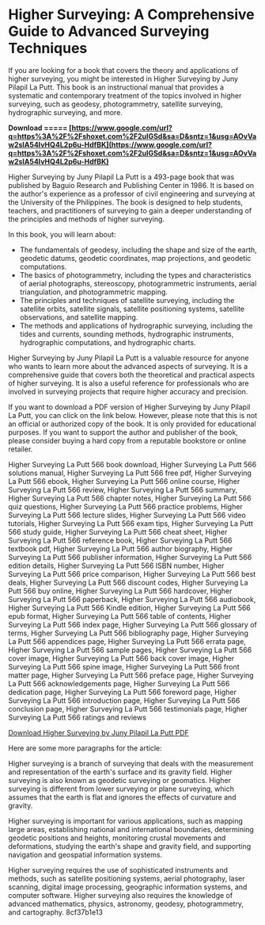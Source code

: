# Higher Surveying: A Comprehensive Guide to Advanced Surveying Techniques
 
If you are looking for a book that covers the theory and applications of higher surveying, you might be interested in Higher Surveying by Juny Pilapil La Putt. This book is an instructional manual that provides a systematic and contemporary treatment of the topics involved in higher surveying, such as geodesy, photogrammetry, satellite surveying, hydrographic surveying, and more.
 
**Download ===== [https://www.google.com/url?q=https%3A%2F%2Fshoxet.com%2F2uIGSd&sa=D&sntz=1&usg=AOvVaw2sIA54IvHQ4L2p6u-HdfBK](https://www.google.com/url?q=https%3A%2F%2Fshoxet.com%2F2uIGSd&sa=D&sntz=1&usg=AOvVaw2sIA54IvHQ4L2p6u-HdfBK)**


 
Higher Surveying by Juny Pilapil La Putt is a 493-page book that was published by Baguio Research and Publishing Center in 1986. It is based on the author's experience as a professor of civil engineering and surveying at the University of the Philippines. The book is designed to help students, teachers, and practitioners of surveying to gain a deeper understanding of the principles and methods of higher surveying.
 
In this book, you will learn about:
 
- The fundamentals of geodesy, including the shape and size of the earth, geodetic datums, geodetic coordinates, map projections, and geodetic computations.
- The basics of photogrammetry, including the types and characteristics of aerial photographs, stereoscopy, photogrammetric instruments, aerial triangulation, and photogrammetric mapping.
- The principles and techniques of satellite surveying, including the satellite orbits, satellite signals, satellite positioning systems, satellite observations, and satellite mapping.
- The methods and applications of hydrographic surveying, including the tides and currents, sounding methods, hydrographic instruments, hydrographic computations, and hydrographic charts.

Higher Surveying by Juny Pilapil La Putt is a valuable resource for anyone who wants to learn more about the advanced aspects of surveying. It is a comprehensive guide that covers both the theoretical and practical aspects of higher surveying. It is also a useful reference for professionals who are involved in surveying projects that require higher accuracy and precision.
 
If you want to download a PDF version of Higher Surveying by Juny Pilapil La Putt, you can click on the link below. However, please note that this is not an official or authorized copy of the book. It is only provided for educational purposes. If you want to support the author and publisher of the book, please consider buying a hard copy from a reputable bookstore or online retailer.
 
Higher Surveying La Putt 566 book download,  Higher Surveying La Putt 566 solutions manual,  Higher Surveying La Putt 566 free pdf,  Higher Surveying La Putt 566 ebook,  Higher Surveying La Putt 566 online course,  Higher Surveying La Putt 566 review,  Higher Surveying La Putt 566 summary,  Higher Surveying La Putt 566 chapter notes,  Higher Surveying La Putt 566 quiz questions,  Higher Surveying La Putt 566 practice problems,  Higher Surveying La Putt 566 lecture slides,  Higher Surveying La Putt 566 video tutorials,  Higher Surveying La Putt 566 exam tips,  Higher Surveying La Putt 566 study guide,  Higher Surveying La Putt 566 cheat sheet,  Higher Surveying La Putt 566 reference book,  Higher Surveying La Putt 566 textbook pdf,  Higher Surveying La Putt 566 author biography,  Higher Surveying La Putt 566 publisher information,  Higher Surveying La Putt 566 edition details,  Higher Surveying La Putt 566 ISBN number,  Higher Surveying La Putt 566 price comparison,  Higher Surveying La Putt 566 best deals,  Higher Surveying La Putt 566 discount codes,  Higher Surveying La Putt 566 buy online,  Higher Surveying La Putt 566 hardcover,  Higher Surveying La Putt 566 paperback,  Higher Surveying La Putt 566 audiobook,  Higher Surveying La Putt 566 Kindle edition,  Higher Surveying La Putt 566 epub format,  Higher Surveying La Putt 566 table of contents,  Higher Surveying La Putt 566 index page,  Higher Surveying La Putt 566 glossary of terms,  Higher Surveying La Putt 566 bibliography page,  Higher Surveying La Putt 566 appendices page,  Higher Surveying La Putt 566 errata page,  Higher Surveying La Putt 566 sample pages,  Higher Surveying La Putt 566 cover image,  Higher Surveying La Putt 566 back cover image,  Higher Surveying La Putt 566 spine image,  Higher Surveying La Putt 566 front matter page,  Higher Surveying La Putt 566 preface page,  Higher Surveying La Putt 566 acknowledgements page,  Higher Surveying La Putt 566 dedication page,  Higher Surveying La Putt 566 foreword page,  Higher Surveying La Putt 566 introduction page,  Higher Surveying La Putt 566 conclusion page,  Higher Surveying La Putt 566 testimonials page,  Higher Surveying La Putt 566 ratings and reviews
 
[Download Higher Surveying by Juny Pilapil La Putt PDF](https://www.pdfdrive.com/higher-surveying-la-putt-566pdf-e158116612.html)

Here are some more paragraphs for the article:
 
Higher surveying is a branch of surveying that deals with the measurement and representation of the earth's surface and its gravity field. Higher surveying is also known as geodetic surveying or geomatics. Higher surveying is different from lower surveying or plane surveying, which assumes that the earth is flat and ignores the effects of curvature and gravity.
 
Higher surveying is important for various applications, such as mapping large areas, establishing national and international boundaries, determining geodetic positions and heights, monitoring crustal movements and deformations, studying the earth's shape and gravity field, and supporting navigation and geospatial information systems.
 
Higher surveying requires the use of sophisticated instruments and methods, such as satellite positioning systems, aerial photography, laser scanning, digital image processing, geographic information systems, and computer software. Higher surveying also requires the knowledge of advanced mathematics, physics, astronomy, geodesy, photogrammetry, and cartography.
 8cf37b1e13
 
